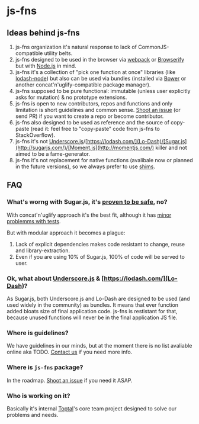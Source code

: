 # js-fns

## Ideas behind js-fns

1. js-fns organization it's natural response to lack of CommonJS-compatible utility belts.
2. js-fns designed to be used in the browser via [webpack](http://webpack.github.io) or [Browserify](http://browserify.org) but with [Node.js](http://nodejs.org/) in mind.
3. js-fns it's a collection of "pick one function at once" libraries (like [lodash-node](https://github.com/lodash/lodash-node/)) but also can be used via bundles (installed via [Bower](http://bower.io) or another concat'n'uglify-compatible package manager).
4. js-fns supposed to be pure functional: immutable (unless user explicitly asks for mutation) & no prototype extensions.
5. js-fns is open to new contributors, repos and functions and only limitation is short guidelines and common sense. [Shoot an issue](https://github.com/js-fns/js-fns/issues) (or send PR) if you want to create a repo or become contributor.
6. js-fns also designed to be used as reference and the source of copy-paste (read it: feel free to "copy-paste" code from js-fns to StackOverflow).
7. js-fns it's not [Underscore.js](http://underscorejs.org/)/[https://lodash.com/](Lo-Dash)/[Sugar.js](http://sugarjs.com/)/[Moment.js](http://momentjs.com/) killer and not aimed to be a fame-generator.
8. js-fns it's not replacement for native functions (avalibale now or planned in the future versions), so we always prefer to use [shims](https://github.com/es-shims).

## FAQ

### What's worng with Sugar.js, it's [proven to be safe](http://sugarjs.com/native), no?

With concat'n'uglify approach it's the best fit, although it has [minor problemms with tests](https://github.com/andrewplummer/Sugar/issues/427). 

But with modular approach it becomes a plague: 

1. Lack of explicit dependencies makes code resistant to change, reuse and library-extraction.
2. Even if you are using 10% of Sugar.js, 100% of code will be served to user.

### Ok, what about [Underscore.js](http://underscorejs.org/) & [https://lodash.com/](Lo-Dash)?

As Sugar.js, both Underscore.js and Lo-Dash are designed to be used (and used widely in the community) as bundles. It means that ever function added bloats size of final application code. js-fns is restistant for that, because unused functions will never be in the final application JS file.

### Where is guidelines?

We have guidelines in our minds, but at the moment there is no list avaliable online aka TODO. [Contact us](https://github.com/js-fns/js-fns/issues) if you need more info.

### Where is `js-fns` package?

In the roadmap. [Shoot an issue](https://github.com/js-fns/js-fns/issues) if you need it ASAP.

### Who is working on it?

Basically it's internal [Toptal](http://www.toptal.com)'s core team project designed to solve our problems and needs.
